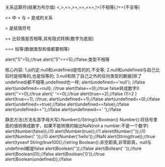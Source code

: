 关系运算符(结果为布尔值)
<,>,<=,>=,==,===,!=(不相等),!==(不全等)

<= 中 < 与 = 是或的关系

= 是赋值符号

== 比较值是否相等,具有隐式转换(数字为底层)

=== 恒等(数据类型和值都要相等)

alert("5"=5);//true
alert("5"===5);//false:类型不相等

核心内容:
1.js约定:null和undefined是性的的,不全等;
2.null和undefined与自己比较时是相等的,也是恒等的;
3.null和除了自己之外的任何类型的数据(除了undefined)都不相等,undefined也一样;
alert(undefined=='null'); //false
alert(undefined==null); //true 
alert(false==0);//true  false转成数字0
alert(''==0);//true
alert(' '==0);//true
alert(true==2);//false (1!=2 )
alert(true==1); //true;
alert(undefined==1);//false
alert(undefined==0);//false
alert(undefined==true);//false
alert(undefined==false);//false
alert(undefined=='');//false
alert(undefinewd==' ');//false


静态方法(方法名首字母大写):Number()/String()/Boolean()
Number():将括号里面的值转换成数字，如果不能转换的输出NaN(not a number:不是一个数字)
alert(Number(false));//0
alert(Number(true));//1
aleret(Number(''));//0
alert(Number(' '));//0
alert(Number('hello'));//NaN
alert(String(true));//true
alert(tyoeof String(true100));//string
Boolean():非空即真,非零即真，null与undefined都是false
alert(Boolean(''));//false
alert(Bollean(' '));//ture
alert(Boolean(0));//false
alert(Boolean('0'));//true
alert(Boolean(undefined));//false